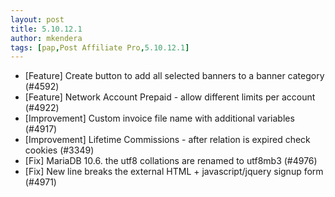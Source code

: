 ```yaml
---
layout: post
title: 5.10.12.1
author: mkendera
tags: [pap,Post Affiliate Pro,5.10.12.1]
---
```


- [Feature] Create button to add all selected banners to a banner category (#4592)
- [Feature] Network Account Prepaid - allow different limits per account (#4922)
- [Improvement] Custom invoice file name with additional variables (#4917)
- [Improvement] Lifetime Commissions - after relation is expired check cookies (#3349)
- [Fix] MariaDB 10.6. the utf8 collations are renamed to utf8mb3 (#4976)
- [Fix] New line breaks the external HTML + javascript/jquery signup form (#4971)
